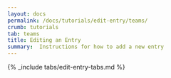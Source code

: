 ```yaml
---
layout: docs
permalink: /docs/tutorials/edit-entry/teams/
crumb: tutorials
tab: teams
title: Editing an Entry
summary:  Instructions for how to add a new entry
---
```


{% _include tabs/edit-entry-tabs.md %}
